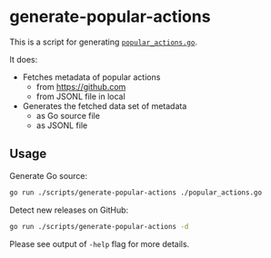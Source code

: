 generate-popular-actions
========================

This is a script for generating [`popular_actions.go`](../../popular_actions.go).

It does:

- Fetches metadata of popular actions
  - from https://github.com
  - from JSONL file in local
- Generates the fetched data set of metadata
  - as Go source file
  - as JSONL file

## Usage

Generate Go source:

```sh
go run ./scripts/generate-popular-actions ./popular_actions.go
```

Detect new releases on GitHub:

```sh
go run ./scripts/generate-popular-actions -d
```

Please see output of `-help` flag for more details.
